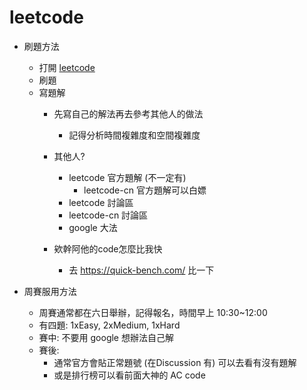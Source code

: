 # leetcode

- 刷題方法
    - 打開 [leetcode](https://leetcode.com/)
    - 刷題
    - 寫題解
        - 先寫自己的解法再去參考其他人的做法
            - 記得分析時間複雜度和空間複雜度
        - 其他人?
            - leetcode 官方題解 (不一定有)
                - leetcode-cn 官方題解可以白嫖
            - leetcode 討論區
            - leetcode-cn 討論區
            - google 大法

        - 欸幹阿他的code怎麼比我快
            - 去 https://quick-bench.com/ 比一下

- 周賽服用方法
    - 周賽通常都在六日舉辦，記得報名，時間早上 10:30~12:00
    - 有四題: 1xEasy, 2xMedium, 1xHard
    - 賽中: 不要用 google 想辦法自己解
    - 賽後:
        - 通常官方會貼正常題號 (在Discussion 有) 可以去看有沒有題解
        - 或是排行榜可以看前面大神的 AC code
